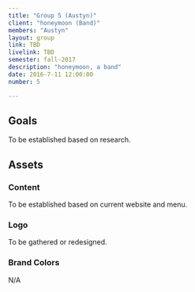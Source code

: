 ```yaml
---
title: "Group 5 (Austyn)"
client: "honeymoon (Band)"
members: "Austyn"
layout: group
link: TBD
livelink: TBD
semester: fall-2017
description: "honeymoon, a band"
date: 2016-7-11 12:00:00
number: 5

---
```


## Goals

To be established based on research.

<!--http://evesbridalwear.co.za/product/prina/-->

## Assets

### Content

To be established based on current website and menu.

### Logo

To be gathered or redesigned.

### Brand Colors

N/A

